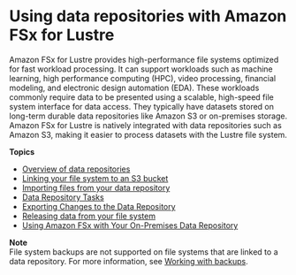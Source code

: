 # Using data repositories with Amazon FSx for Lustre<a name="fsx-data-repositories"></a>

Amazon FSx for Lustre provides high\-performance file systems optimized for fast workload processing\. It can support workloads such as machine learning, high performance computing \(HPC\), video processing, financial modeling, and electronic design automation \(EDA\)\. These workloads commonly require data to be presented using a scalable, high\-speed file system interface for data access\. They typically have datasets stored on long\-term durable data repositories like Amazon S3 or on\-premises storage\. Amazon FSx for Lustre is natively integrated with data repositories such as Amazon S3, making it easier to process datasets with the Lustre file system\.

**Topics**
+ [Overview of data repositories](overview-data-repo.md)
+ [Linking your file system to an S3 bucket](create-fs-linked-data-repo.md)
+ [Importing files from your data repository](importing-files.md)
+ [Data Repository Tasks](data-repository-tasks.md)
+ [Exporting Changes to the Data Repository](export-changed-data-meta.md)
+ [Releasing data from your file system](release-files.md)
+ [Using Amazon FSx with Your On\-Premises Data Repository](fsx-on-premises.md)

**Note**  
File system backups are not supported on file systems that are linked to a data repository\. For more information, see [Working with backups](using-backups-fsx.md)\.